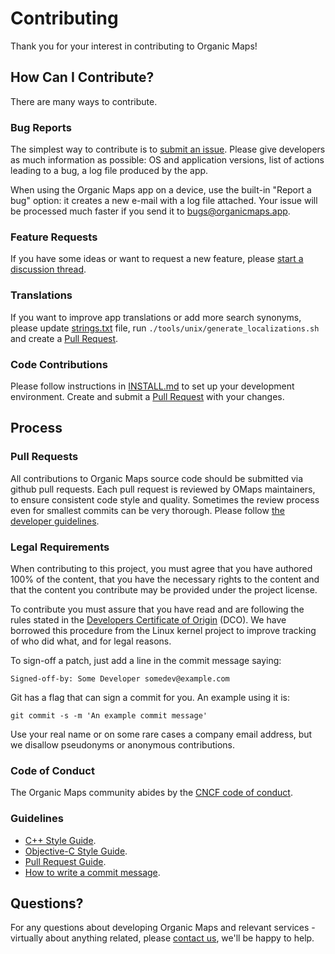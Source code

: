 # Contributing

Thank you for your interest in contributing to Organic Maps!

## How Can I Contribute?

There are many ways to contribute.

### Bug Reports

The simplest way to contribute is to [submit an issue](https://github.com/organicmaps/organicmaps/issues).
Please give developers as much information as possible: OS and application versions,
list of actions leading to a bug, a log file produced by the app.

When using the Organic Maps app on a device, use the built-in "Report a bug" option:
it creates a new e-mail with a log file attached. Your issue will be processed much
faster if you send it to bugs@organicmaps.app.

### Feature Requests

If you have some ideas or want to request a new feature, please [start a discussion thread](https://github.com/organicmaps/organicmaps/discussions/categories/ideas).

### Translations

If you want to improve app translations or add more search synonyms, please update [strings.txt](https://github.com/organicmaps/organicmaps/blob/master/data/strings/strings.txt) file, run `./tools/unix/generate_localizations.sh` and create a [Pull Request](#pull-requests).

### Code Contributions

Please follow instructions in [INSTALL.md](INSTALL.md) to set up your development environment.
Create and submit a [Pull Request](#pull-requests) with your changes.

## Process

### Pull Requests

All contributions to Organic Maps source code should be submitted via github pull requests.
Each pull request is reviewed by OMaps maintainers, to ensure consistent code style
and quality. Sometimes the review process even for smallest commits can be
very thorough. Please follow [the developer guidelines](#guidelines).

### Legal Requirements

When contributing to this project, you must agree that you have authored 100%
of the content, that you have the necessary rights to the content and that
the content you contribute may be provided under the project license.

To contribute you must assure that you have read and are following the rules
stated in the [Developers Certificate of Origin](DCO.md) (DCO). We have
borrowed this procedure from the Linux kernel project to improve tracking of
who did what, and for legal reasons.

To sign-off a patch, just add a line in the commit message saying:

    Signed-off-by: Some Developer somedev@example.com

Git has a flag that can sign a commit for you. An example using it is:

    git commit -s -m 'An example commit message'

Use your real name or on some rare cases a company email address, but we
disallow pseudonyms or anonymous contributions.

### Code of Conduct

The Organic Maps community abides by the [CNCF code of conduct](CODE_OF_CONDUCT).

### Guidelines

- [C++ Style Guide](CPP_STYLE.md).
- [Objective-C Style Guide](OBJC_STYLE.md).
- [Pull Request Guide](PR_GUIDE.md).
- [How to write a commit message](COMMIT_MESSAGES.md).

## Questions?

For any questions about developing Organic Maps and relevant services -
virtually about anything related, please [contact us](COMMUNICATION.md),
we'll be happy to help.
